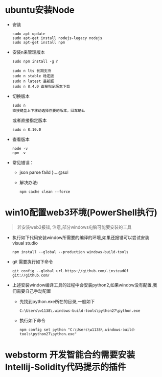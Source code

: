 # ubuntu安装Node

- 安装

  ```
  sudo apt update
  sudo apt-get install nodejs-legacy nodejs
  sudo apt-get install npm
  ```

- 安装n来管理版本

  ```
  sudo npm install -g n
  
  sudo n lts 长期支持
  sudo n stable 稳定版
  sudo n latest 最新版
  sudo n 8.4.0 直接指定版本下载
  ```

- 切换版本

  ```
  sudo n
  直接键盘上下移动选择你要的版本，回车确认
  ```

  或者直接指定版本

  ```
  sudo n 8.10.0
  ```

- 查看版本

  ```
  node -v
  npm -v
  
  ```

- 常⻅错误：

  - json parse faild }....@sol

  - 解决办法:

    ```
    npm cache clean --force
    ```


# win10配置web3环境(PowerShell执行)

> 若安装web3报错, 注意,部分windows电脑可能要安装的工具

- 执行如下代码安装window所需要的编译的环境,如果还报错可以尝试安装visual studio

  ```
  npm install --global --production windows-build-tools 
  
  ```

- git 需要执行如下命令

  ```
  git config --global url.https://github.com/.insteadOf git://github.com/
  
  ```

- 上述安装window编译工具的过程中会安装python2,如果window没有配置,我们需要自己手动配置

  - 先找到python.exe所在的目录,一般如下

    ```
    C:\Users\w1138\.windows-build-tools\python27\python.exe
    
    ```

  - 执行如下命令

    ```
    npm config set python "C:\Users\w1138\.windows-build-tools\python27\python.exe"
    ```

# 

# webstorm 开发智能合约需要安装Intellij-Solidity代码提示的插件